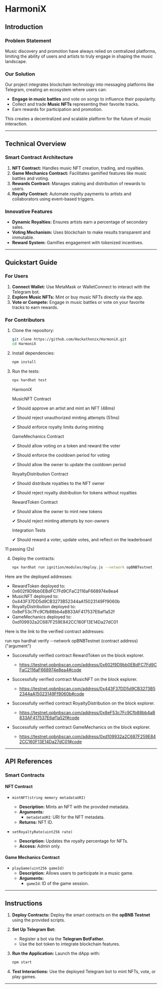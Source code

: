 # HarmoniX

## **Introduction**
### **Problem Statement**
Music discovery and promotion have always relied on centralized platforms, limiting the ability of users and artists to truly engage in shaping the music landscape.

### **Our Solution**
Our project integrates blockchain technology into messaging platforms like Telegram, creating an ecosystem where users can:

- **Engage in music battles** and vote on songs to influence their popularity.
- Collect and trade **Music NFTs** representing their favorite tracks.
- Earn rewards for participation and promotion.

This creates a decentralized and scalable platform for the future of music interaction.

---

## **Technical Overview**
### **Smart Contract Architecture**

1. **NFT Contract:** Handles music NFT creation, trading, and royalties.
2. **Game Mechanics Contract:** Facilitates gamified features like music battles and voting.
3. **Rewards Contract:** Manages staking and distribution of rewards to users.
4. **Royalty Contract:** Automate royalty payments to artists and collaborators using event-based triggers.

### **Innovative Features**
- **Dynamic Royalties:** Ensures artists earn a percentage of secondary sales.
- **Voting Mechanism:** Uses blockchain to make results transparent and immutable.
- **Reward System:** Gamifies engagement with tokenized incentives.

---

## **Quickstart Guide**
### **For Users**
1. **Connect Wallet:** Use MetaMask or WalletConnect to interact with the Telegram bot.
2. **Explore Music NFTs:** Mint or buy music NFTs directly via the app.
3. **Vote or Compete:** Engage in music battles or vote on your favorite tracks to earn rewards.

### **For Contributors**
1. Clone the repository:
   ```bash
   git clone https://github.com/Hackathonzx/HarmoniX.git
   cd HarmoniX
   ```
2. Install dependencies:
   ```bash
   npm install
   ```
3. Run the tests:
   ```bash
   npx hardhat test
   ```

    HarmoniX

    MusicNFT Contract

      ✔ Should approve an artist and mint an NFT (48ms)

      ✔ Should reject unauthorized minting attempts (51ms)

      ✔ Should enforce royalty limits during minting

    GameMechanics Contract

      ✔ Should allow voting on a token and reward the voter

      ✔ Should enforce the cooldown period for voting

      ✔ Should allow the owner to update the cooldown period

    RoyaltyDistribution Contract

      ✔ Should distribute royalties to the NFT owner

      ✔ Should reject royalty distribution for tokens without royalties

    RewardToken Contract

      ✔ Should allow the owner to mint new tokens

      ✔ Should reject minting attempts by non-owners

    Integration Tests

      ✔ Should reward a voter, update votes, and reflect on the leaderboard


  11 passing (2s)

4. Deploy the contracts:
   ```bash
   npx hardhat run ignition/modules/deploy.js --network opBNBTestnet
   ```

Here are the deployed addresses:

- RewardToken deployed to: 0x602f9D9bb0EBdFC7Fd9CFaC2116aF668974e8ea4
- MusicNFT deployed to: 0x443F37DD5d9CB3273B52344aA15023149Ff9060b
- RoyaltyDistribution deployed to: 0x8eF53c7Fc9Cfb88bb4aB833AF417537E6af1a52f
- GameMechanics deployed to: 0xd109932a2C687F259E842CC160F13E14Da27dC01

Here is the link to the verified contract addresses:

run npx hardhat verify --network opBNBTestnet (contract address) ("argument")

- Successfully verified contract RewardToken on the block explorer.
   - https://testnet.opbnbscan.com/address/0x602f9D9bb0EBdFC7Fd9CFaC2116aF668974e8ea4#code 

- Successfully verified contract MusicNFT on the block explorer.
   - https://testnet.opbnbscan.com/address/0x443F37DD5d9CB3273B52344aA15023149Ff9060b#code

- Successfully verified contract RoyaltyDistribution on the block explorer.
   - https://testnet.opbnbscan.com/address/0x8eF53c7Fc9Cfb88bb4aB833AF417537E6af1a52f#code

- Successfully verified contract GameMechanics on the block explorer.
   - https://testnet.opbnbscan.com/address/0xd109932a2C687F259E842CC160F13E14Da27dC01#code

---

## **API References**
### **Smart Contracts**

#### **NFT Contract**
- `mintNFT(string memory metadataURI)`
  - **Description:** Mints an NFT with the provided metadata.
  - **Arguments:**
    - `metadataURI`: URI for the NFT metadata.
  - **Returns:** NFT ID.

- `setRoyaltyRate(uint256 rate)`
  - **Description:** Updates the royalty percentage for NFTs.
  - **Access:** Admin only.

#### **Game Mechanics Contract**
- `playGame(uint256 gameId)`
  - **Description:** Allows users to participate in a music game.
  - **Arguments:**
    - `gameId`: ID of the game session.

---

## **Instructions**
1. **Deploy Contracts:**
   Deploy the smart contracts on the **opBNB Testnet** using the provided scripts.

2. **Set Up Telegram Bot:**
   - Register a bot via the **Telegram BotFather**.
   - Use the bot token to integrate blockchain features.

3. **Run the Application:**
   Launch the dApp with:
   ```bash
   npm start
   ```

4. **Test Interactions:**
   Use the deployed Telegram bot to mint NFTs, vote, or play games.

---

 